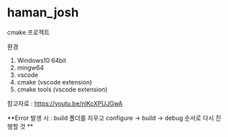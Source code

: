 # haman_josh
cmake 프로젝트

환경
1. Windows10 64bit
2. mingw64
3. vscode
4. cmake (vscode extension)
5. cmake tools (vscode extension)

참고자료 : https://youtu.be/nlKcXPUJGwA

**Error 발생 시 : build 폴더를 지우고 configure -> build -> debug 순서로 다시 진행할 것 **
